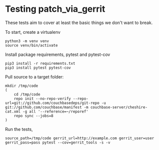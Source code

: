 # Testing patch_via_gerrit

These tests aim to cover at least the basic things we don't want to break.

To start, create a virtualenv

```shell
python3 -m venv venv
source venv/bin/activate
```

Install package requirements, pytest and pytest-cov

```shell
pip3 install -r requirements.txt
pip3 install pytest pytest-cov
```

Pull source to a target folder:

```shell
mkdir /tmp/code
(
    cd /tmp/code
    repo init --no-repo-verify --repo-url=git://github.com/couchbasedeps/git-repo -u git://github.com/couchbase/manifest -m couchbase-server/cheshire-cat.xml -g all '--reference=~/reporef'
    repo sync --jobs=8
)
```

Run the tests,

```shell
source_path=/tmp/code gerrit_url=http://example.com gerrit_user=user gerrit_pass=pass pytest --cov=gerrit_tools -s -v
```
